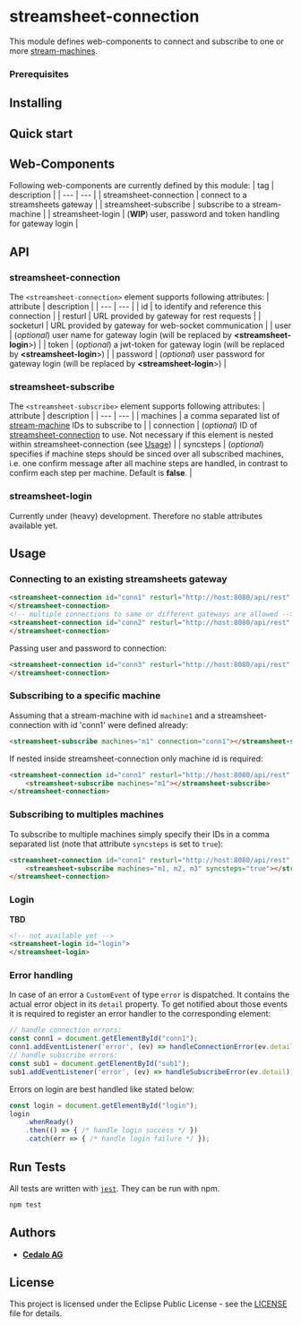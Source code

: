 # streamsheet-connection

This module defines web-components to connect and subscribe to one or more [stream-machines][streammachine].

### Prerequisites
## Installing
## Quick start
## Web-Components
Following web-components are currently defined by this module:
| tag | description |
| --- | --- |
| streamsheet-connection | connect to a streamsheets gateway |
| streamsheet-subscribe | subscribe to a stream-machine |
| streamsheet-login | (**WIP**) user, password and token handling for gateway login |

## API
### streamsheet-connection
The `<streamsheet-connection>` element supports following attributes:
| attribute | description |
| --- | --- |
| id | to identify and reference this connection |
| resturl | URL provided by gateway for rest requests |
| socketurl | URL provided by gateway for web-socket communication |
| user | (*optional*) user name for gateway login (will be replaced by **<streamsheet-login**>) |
| token | (*optional*) a jwt-token for gateway login (will be replaced by **<streamsheet-login**>) |
| password | (*optional*) user password for gateway login (will be replaced by **<streamsheet-login**>) |


### streamsheet-subscribe
The `<streamsheet-subscribe>` element supports following attributes:
| attribute | description |
| --- | --- |
| machines | a comma separated list of [stream-machine][streammachine] IDs to subscribe to |
| connection | (*optional*) ID of [streamsheet-connection](#streamsheet-connection) to use. Not necessary if this element is nested within streamsheet-connection (see [Usage](#Usage)) |
| syncsteps | (*optional*) specifies if machine steps should be sinced over all subscribed machines, i.e. one confirm message after all machine steps are handled, in contrast to confirm each step per machine. Default is **false**. |

### streamsheet-login
Currently under (heavy) development. Therefore no stable attributes available yet.

## Usage
### Connecting to an existing streamsheets gateway
``` html
<streamsheet-connection id="conn1" resturl="http://host:8080/api/rest" socketurl="ws://host:8080/socket">
</streamsheet-connection>
<!-- multiple connections to same or different gateways are allowed -->
<streamsheet-connection id="conn2" resturl="http://host:8080/api/rest" socketurl="ws://host:8080/socket">
</streamsheet-connection>
```
Passing user and password to connection:
``` html
<streamsheet-connection id="conn3" resturl="http://host:8080/api/rest" socketurl="ws://host:8080/socket" user="test" password="secret">
</streamsheet-connection>
```

### Subscribing to a specific machine
Assuming that a stream-machine with id `machine1` and a streamsheet-connection with id 'conn1' were defined already:
``` html
<streamsheet-subscribe machines="m1" connection="conn1"></streamsheet-subscribe>
```
If nested inside streamsheet-connection only machine id is required:
``` html
<streamsheet-connection id="conn1" resturl="http://host:8080/api/rest" socketurl="ws://host:8080/socket">
	<streamsheet-subscribe machines="m1"></streamsheet-subscribe>
</streamsheet-connection>
```
### Subscribing to multiples machines
To subscribe to multiple machines simply specify their IDs in a comma separated list (note that attribute `syncsteps` 
is set to `true`):
``` html
<streamsheet-connection id="conn1" resturl="http://host:8080/api/rest" socketurl="ws://host:8080/socket">
	<streamsheet-subscribe machines="m1, m2, m3" syncsteps="true"></streamsheet-subscribe>
</streamsheet-connection>
```
### Login
**TBD**
``` html
<!-- not available yet -->
<streamsheet-login id="login">
</streamsheet-login>
```

### Error handling
In case of an error a `CustomEvent` of type `error` is dispatched. It contains the actual error object in its `detail`
property. To get notified about those events it is required to register an error handler to the corresponding element:
``` js
// handle connection errors:
const conn1 = document.getElementById("conn1");
conn1.addEventListener('error', (ev) => handleConnectionError(ev.detail));
// handle subscribe errors:
const sub1 = document.getElementById("sub1");
sub1.addEventListener('error', (ev) => handleSubscribeError(ev.detail));
```
Errors on login are best handled like stated below:
``` js
const login = document.getElementById("login");
login
	.whenReady()
	.then(() => { /* handle login success */ })
	.catch(err => { /* handle login failure */ });
```



## Run Tests
All tests are written with [`jest`][jest]. They can be run with npm.
```bash
npm test
```


## Authors
* [**Cedalo AG**][cedalo]


## License
This project is licensed under the Eclipse Public License - see the [LICENSE][license] file for details.


[cedalo]: https://cedalo.com
[jest]: https://jestjs.io
[license]: ../../../LICENSE
[streammachine]: https://github.com/cedalo/streamsheets/packages/webcomponent/streammachine#readme
[streammachine]: https://github.com/cedalo/streamsheets/packages/webcomponent/streammachine#readme